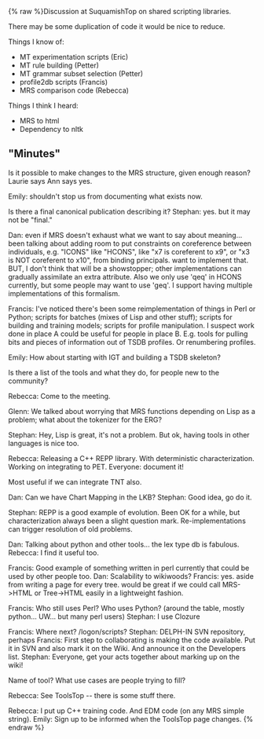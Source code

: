 {% raw %}Discussion at SuquamishTop on shared scripting
libraries.

There may be some duplication of code it would be nice to reduce.

Things I know of:

- MT experimentation scripts (Eric)
- MT rule building (Petter)
- MT grammar subset selection (Petter)
- profile2db scripts (Francis)
- MRS comparison code (Rebecca)

Things I think I heard:

- MRS to html
- Dependency to nltk

## "Minutes"

Is it possible to make changes to the MRS structure, given enough
reason? Laurie says Ann says yes.

Emily: shouldn't stop us from documenting what exists now.

Is there a final canonical publication describing it? Stephan: yes. but
it may not be "final."

Dan: even if MRS doesn't exhaust what we want to say about meaning...
been talking about adding room to put constraints on coreference between
individuals, e.g. "ICONS" like "HCONS", like "x7 is coreferent to x9",
or "x3 is NOT coreferent to x10", from binding principals. want to
implement that. BUT, I don't think that will be a showstopper; other
implementations can gradually assimilate an extra attribute. Also we
only use 'qeq' in HCONS currently, but some people may want to use
'geq'. I support having multiple implementations of this formalism.

Francis: I've noticed there's been some reimplementation of things in
Perl or Python; scripts for batches (mixes of Lisp and other stuff);
scripts for building and training models; scripts for profile
manipulation. I suspect work done in place A could be useful for people
in place B. E.g. tools for pulling bits and pieces of information out of
TSDB profiles. Or renumbering profiles.

Emily: How about starting with IGT and building a TSDB skeleton?

Is there a list of the tools and what they do, for people new to the
community?

Rebecca: Come to the meeting.

Glenn: We talked about worrying that MRS functions depending on Lisp as
a problem; what about the tokenizer for the ERG?

Stephan: Hey, Lisp is great, it's not a problem. But ok, having tools in
other languages is nice too.

Rebecca: Releasing a C++ REPP library. With deterministic
characterization. Working on integrating to PET. Everyone: document it!

Most useful if we can integrate TNT also.

Dan: Can we have Chart Mapping in the LKB? Stephan: Good idea, go do it.

Stephan: REPP is a good example of evolution. Been OK for a while, but
characterization always been a slight question mark. Re-implementations
can trigger resolution of old problems.

Dan: Talking about python and other tools... the lex type db is
fabulous. Rebecca: I find it useful too.

Francis: Good example of something written in perl currently that could
be used by other people too. Dan: Scalability to wikiwoods? Francis:
yes. aside from writing a page for every tree. would be great if we
could call MRS-&gt;HTML or Tree-&gt;HTML easily in a lightweight
fashion.

Francis: Who still uses Perl? Who uses Python? (around the table, mostly
python... UW... but many perl users) Stephan: I use Clozure

Francis: Where next? /logon/scripts? Stephan: DELPH-IN SVN repository,
perhaps Francis: First step to collaborating is making the code
available. Put it in SVN and also mark it on the Wiki. And announce it
on the Developers list. Stephan: Everyone, get your acts together about
marking up on the wiki!

Name of tool? What use cases are people trying to fill?

Rebecca: See ToolsTop -- there is some stuff there.

Rebecca: I put up C++ training code. And EDM code (on any MRS simple
string). Emily: Sign up to be informed when the ToolsTop
page changes.
<update date omitted for speed>{% endraw %}